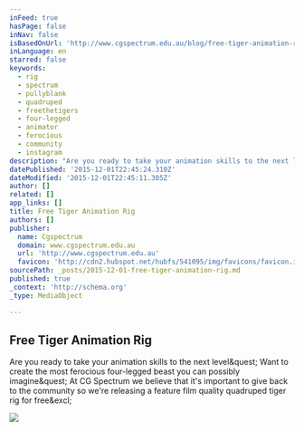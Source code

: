```yaml
---
inFeed: true
hasPage: false
inNav: false
isBasedOnUrl: 'http://www.cgspectrum.edu.au/blog/free-tiger-animation-rig'
inLanguage: en
starred: false
keywords:
  - rig
  - spectrum
  - pullyblank
  - quadruped
  - freethetigers
  - four-legged
  - animator
  - ferocious
  - community
  - instagram
description: "Are you ready to take your animation skills to the next level? Want to create the most ferocious four-legged beast you can possibly imagine? At CG Spectrum we believe that it's important to give back to the community so we're releasing a feature film quality quadruped tiger rig for free!"
datePublished: '2015-12-01T22:45:24.310Z'
dateModified: '2015-12-01T22:45:11.305Z'
author: []
related: []
app_links: []
title: Free Tiger Animation Rig
authors: []
publisher:
  name: Cgspectrum
  domain: www.cgspectrum.edu.au
  url: 'http://www.cgspectrum.edu.au'
  favicon: 'http://cdn2.hubspot.net/hubfs/541095/img/favicons/favicon.ico?t=1448953565905'
sourcePath: _posts/2015-12-01-free-tiger-animation-rig.md
published: true
_context: 'http://schema.org'
_type: MediaObject

---
```

<article style=""><h1>Free Tiger Animation Rig</h1><p>Are you ready to take your animation skills to the next level&amp;quest; Want to create the most ferocious four-legged beast you can possibly imagine&amp;quest; At CG Spectrum we believe that it's important to give back to the community so we're releasing a feature film quality quadruped tiger rig for free&amp;excl;</p><img src="http://www.cgspectrum.edu.au/hs-fs/hubfs/blog/free-tiger-rig-download.jpg?t=1448953565905&amp;width=800&amp;height=474" /></article>